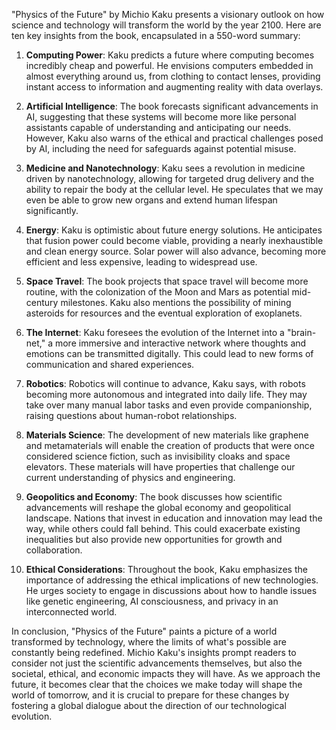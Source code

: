 "Physics of the Future" by Michio Kaku presents a visionary outlook on how science and technology will transform the world by the year 2100. Here are ten key insights from the book, encapsulated in a 550-word summary:

1. **Computing Power**: Kaku predicts a future where computing becomes incredibly cheap and powerful. He envisions computers embedded in almost everything around us, from clothing to contact lenses, providing instant access to information and augmenting reality with data overlays.

2. **Artificial Intelligence**: The book forecasts significant advancements in AI, suggesting that these systems will become more like personal assistants capable of understanding and anticipating our needs. However, Kaku also warns of the ethical and practical challenges posed by AI, including the need for safeguards against potential misuse.

3. **Medicine and Nanotechnology**: Kaku sees a revolution in medicine driven by nanotechnology, allowing for targeted drug delivery and the ability to repair the body at the cellular level. He speculates that we may even be able to grow new organs and extend human lifespan significantly.

4. **Energy**: Kaku is optimistic about future energy solutions. He anticipates that fusion power could become viable, providing a nearly inexhaustible and clean energy source. Solar power will also advance, becoming more efficient and less expensive, leading to widespread use.

5. **Space Travel**: The book projects that space travel will become more routine, with the colonization of the Moon and Mars as potential mid-century milestones. Kaku also mentions the possibility of mining asteroids for resources and the eventual exploration of exoplanets.

6. **The Internet**: Kaku foresees the evolution of the Internet into a "brain-net," a more immersive and interactive network where thoughts and emotions can be transmitted digitally. This could lead to new forms of communication and shared experiences.

7. **Robotics**: Robotics will continue to advance, Kaku says, with robots becoming more autonomous and integrated into daily life. They may take over many manual labor tasks and even provide companionship, raising questions about human-robot relationships.

8. **Materials Science**: The development of new materials like graphene and metamaterials will enable the creation of products that were once considered science fiction, such as invisibility cloaks and space elevators. These materials will have properties that challenge our current understanding of physics and engineering.

9. **Geopolitics and Economy**: The book discusses how scientific advancements will reshape the global economy and geopolitical landscape. Nations that invest in education and innovation may lead the way, while others could fall behind. This could exacerbate existing inequalities but also provide new opportunities for growth and collaboration.

10. **Ethical Considerations**: Throughout the book, Kaku emphasizes the importance of addressing the ethical implications of new technologies. He urges society to engage in discussions about how to handle issues like genetic engineering, AI consciousness, and privacy in an interconnected world.

In conclusion, "Physics of the Future" paints a picture of a world transformed by technology, where the limits of what's possible are constantly being redefined. Michio Kaku's insights prompt readers to consider not just the scientific advancements themselves, but also the societal, ethical, and economic impacts they will have. As we approach the future, it becomes clear that the choices we make today will shape the world of tomorrow, and it is crucial to prepare for these changes by fostering a global dialogue about the direction of our technological evolution.